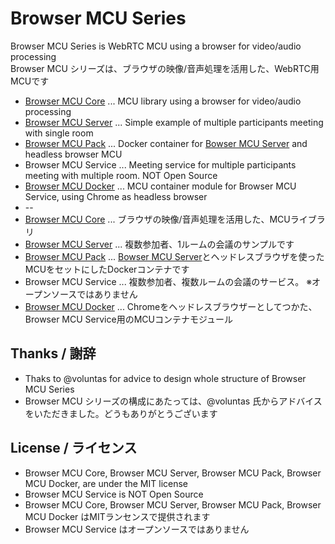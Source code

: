 # Browser MCU Series

Browser MCU Series is WebRTC MCU using a browser for video/audio processing <br />
Browser MCU シリーズは、ブラウザの映像/音声処理を活用した、WebRTC用MCUです <br />

* [Browser MCU Core](https://github.com/mganeko/browser_mcu_core) ... MCU library using a browser for video/audio processing
* [Browser MCU Server](https://github.com/mganeko/browser_mcu_server) ... Simple example of multiple participants meeting with single room
* [Browser MCU Pack](https://github.com/mganeko/browser_mcu_pack) ... Docker container for [Bowser MCU Server](https://github.com/mganeko/browser_mcu_server) and headless browser MCU
* Browser MCU Service ...  Meeting service for multiple participants meeting with multiple room. NOT Open Source
* [Browser MCU Docker](https://github.com/mganeko/browser_mcu_docker) ... MCU container module for Browser MCU Service, using Chrome as headless browser
* --
* [Browser MCU Core](https://github.com/mganeko/browser_mcu_core) ... ブラウザの映像/音声処理を活用した、MCUライブラリ
* [Browser MCU Server](https://github.com/mganeko/browser_mcu_server) ... 複数参加者、1ルームの会議のサンプルです
* [Browser MCU Pack](https://github.com/mganeko/browser_mcu_pack) ... [Bowser MCU Server](https://github.com/mganeko/browser_mcu_server)とヘッドレスブラウザを使ったMCUをセットにしたDockerコンテナです
* Browser MCU Service ...  複数参加者、複数ルームの会議のサービス。 ※オープンソースではありません
* [Browser MCU Docker](https://github.com/mganeko/browser_mcu_docker) ... Chromeをヘッドレスブラウザーとしてつかた、Browser MCU Service用のMCUコンテナモジュール

## Thanks / 謝辞

* Thaks to @voluntas for advice to design whole structure of Browser MCU Series
* Browser MCU シリーズの構成にあたっては、@voluntas 氏からアドバイスをいただきました。どうもありがとうございます


## License / ライセンス

* Browser MCU Core, Browser MCU Server, Browser MCU Pack, Browser MCU Docker, are under the MIT license
* Browser MCU Service is NOT Open Source
* Browser MCU Core, Browser MCU Server, Browser MCU Pack, Browser MCU Docker はMITランセンスで提供されます
* Browser MCU Service はオープンソースではありません



